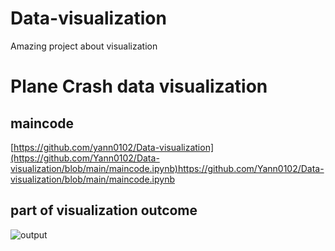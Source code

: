 # Data-visualization
Amazing project about visualization
# Plane Crash data visualization

## maincode

[https://github.com/yann0102/Data-visualization](https://github.com/Yann0102/Data-visualization/blob/main/maincode.ipynb)https://github.com/Yann0102/Data-visualization/blob/main/maincode.ipynb

## part of visualization outcome
![output](https://github.com/Yann0102/Data-visualization/assets/143350772/e3200636-24c4-454e-9344-81e46bf6b8f0)
